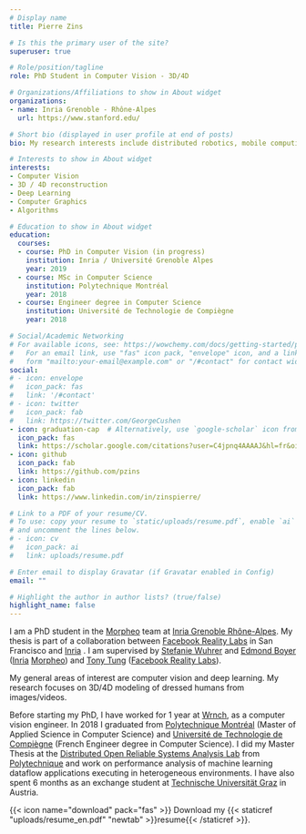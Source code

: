 ```yaml
---
# Display name
title: Pierre Zins

# Is this the primary user of the site?
superuser: true

# Role/position/tagline
role: PhD Student in Computer Vision - 3D/4D

# Organizations/Affiliations to show in About widget
organizations:
- name: Inria Grenoble - Rhône-Alpes
  url: https://www.stanford.edu/

# Short bio (displayed in user profile at end of posts)
bio: My research interests include distributed robotics, mobile computing and programmable matter.

# Interests to show in About widget
interests:
- Computer Vision
- 3D / 4D reconstruction
- Deep Learning
- Computer Graphics
- Algorithms

# Education to show in About widget
education:
  courses:
  - course: PhD in Computer Vision (in progress)
    institution: Inria / Université Grenoble Alpes
    year: 2019
  - course: MSc in Computer Science
    institution: Polytechnique Montréal
    year: 2018
  - course: Engineer degree in Computer Science
    institution: Université de Technologie de Compiègne
    year: 2018

# Social/Academic Networking
# For available icons, see: https://wowchemy.com/docs/getting-started/page-builder/#icons
#   For an email link, use "fas" icon pack, "envelope" icon, and a link in the
#   form "mailto:your-email@example.com" or "/#contact" for contact widget.
social:
# - icon: envelope
#   icon_pack: fas
#   link: '/#contact'
# - icon: twitter
#   icon_pack: fab
#   link: https://twitter.com/GeorgeCushen
- icon: graduation-cap  # Alternatively, use `google-scholar` icon from `ai` icon pack
  icon_pack: fas
  link: https://scholar.google.com/citations?user=C4jpnq4AAAAJ&hl=fr&oi=ao
- icon: github
  icon_pack: fab
  link: https://github.com/pzins
- icon: linkedin
  icon_pack: fab
  link: https://www.linkedin.com/in/zinspierre/

# Link to a PDF of your resume/CV.
# To use: copy your resume to `static/uploads/resume.pdf`, enable `ai` icons in `params.toml`, 
# and uncomment the lines below.
# - icon: cv
#   icon_pack: ai
#   link: uploads/resume.pdf

# Enter email to display Gravatar (if Gravatar enabled in Config)
email: ""

# Highlight the author in author lists? (true/false)
highlight_name: false
---
```

I am a PhD student in the [Morpheo](https://team.inria.fr/morpheo/) team at [Inria Grenoble Rhône-Alpes](https://www.inria.fr/fr/centre-inria-grenoble-rhone-alpes).
My thesis is part of a collaboration between [Facebook Reality Labs](https://tech.fb.com/ar-vr/) in San Francisco and [Inria](https://www.inria.fr/en) .
I am supervised by [Stefanie Wuhrer](http://morpheo.inrialpes.fr/~wuhrer/) and [Edmond Boyer](http://morpheo.inrialpes.fr/people/Boyer/) ([Inria](https://www.inria.fr/en) [Morpheo](https://team.inria.fr/morpheo/)) and [Tony Tung](https://sites.google.com/site/tony2ng/) ([Facebook Reality Labs](https://tech.fb.com/ar-vr/)).

My general areas of interest are computer vision and deep learning. My research focuses on 3D/4D modeling of dressed humans from images/videos.

Before starting my PhD, I have worked for 1 year at [Wrnch](https://wrnch.ai/), as a computer vision engineer. In 2018 I graduated from [Polytechnique Montréal](https://www.polymtl.ca/) (Master of Applied Science in Computer Science) and [Université de Technologie de Compiègne](https://www.utc.fr/) (French Engineer degree in Computer Science). I did my Master Thesis at the [Distributed Open Reliable Systems Analysis Lab](https://www.dorsal.polymtl.ca/fr/) from [Polytechnique](https://www.polymtl.ca/) and work on performance analysis of machine learning dataflow applications executing in heterogeneous environments. I have also spent 6 months as an exchange student at [Technische Universität Graz](https://www.tugraz.at/home/) in Austria.

{{< icon name="download" pack="fas" >}} Download my {{< staticref "uploads/resume_en.pdf" "newtab" >}}resume{{< /staticref >}}.
